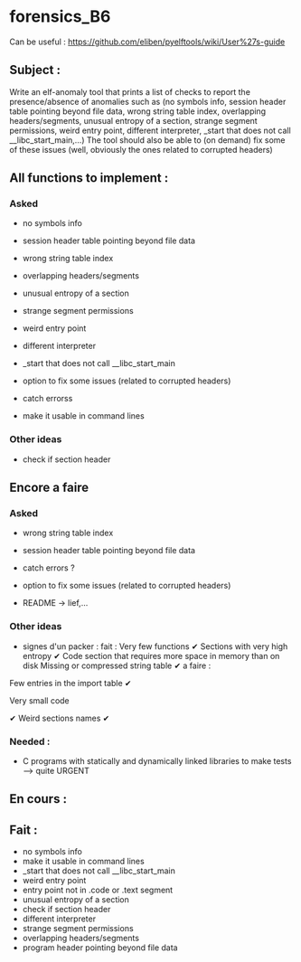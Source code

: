 # forensics_B6
Can be useful : https://github.com/eliben/pyelftools/wiki/User%27s-guide
## Subject :

Write an elf-anomaly tool that prints a list of checks to report the presence/absence of anomalies such as (no symbols info, session header table pointing beyond file data, wrong string table index, overlapping headers/segments, unusual entropy of a section, strange segment permissions, weird entry point, different interpreter, _start that does not call __libc_start_main,…) The tool should also be able to (on demand) fix some of these issues (well, obviously the ones related to corrupted headers)

## All functions to implement :
### Asked
* no symbols info
* session header table pointing beyond file data
* wrong string table index
* overlapping headers/segments
* unusual entropy of a section
* strange segment permissions
* weird entry point
* different interpreter
* \_start that does not call \_\_libc\_start\_main

* option to fix some issues (related to corrupted headers)
* catch errorss
* make it usable in command lines

### Other ideas
* check if section header

## Encore a faire
### Asked

* wrong string table index

* session header table pointing beyond file data

* catch errors ?
* option to fix some issues (related to corrupted headers)

* README -> lief,...

### Other ideas

* signes d'un packer :
	fait :
Very few functions
✔
Sections with very high entropy 
✔
Code section that requires more space in memory than on disk
Missing or compressed string table
✔
	a faire :
	
Few entries in the import table
✔

Very small code

✔
Weird sections names 
✔

### Needed :
* C programs with statically and dynamically linked libraries to make tests --> quite URGENT 

## En cours :


## Fait :
* no symbols info 
* make it usable in command lines
* \_start that does not call \_\_libc\_start\_main
* weird entry point
* entry point not in .code or .text segment
* unusual entropy of a section
* check if section header 
* different interpreter
* strange segment permissions
* overlapping headers/segments
* program header pointing beyond file data
